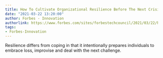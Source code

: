 ```yaml
---
title: How To Cultivate Organizational Resilience Before The Next Crisis
date: "2021-03-22 13:20:00"
author: Forbes - Innovation
authorlink: https://www.forbes.com/sites/forbestechcouncil/2021/03/22/how-to-cultivate-organizational-resilience-before-the-next-crisis/
tags:
- Forbes-Innovation
---
```

Resilience differs from coping in that it intentionally prepares individuals to embrace loss, improvise and deal with the next challenge.